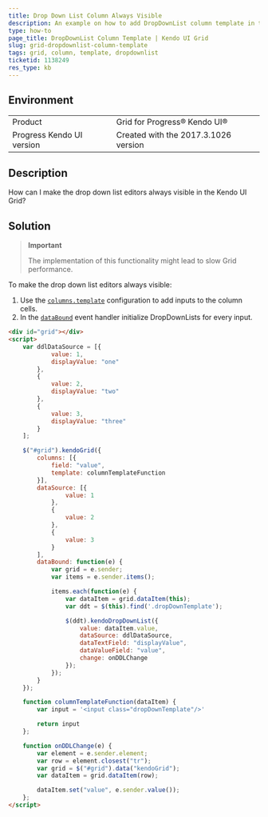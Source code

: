 ```yaml
---
title: Drop Down List Column Always Visible
description: An example on how to add DropDownList column template in the Kendo UI Grid. 
type: how-to
page_title: DropDownList Column Template | Kendo UI Grid
slug: grid-dropdownlist-column-template
tags: grid, column, template, dropdownlist
ticketid: 1138249
res_type: kb
---
```


## Environment
<table>
 <tr>
  <td>Product</td>
  <td>Grid for Progress® Kendo UI®</td>
 </tr>
 <tr>
  <td>Progress Kendo UI version</td>
  <td>Created with the 2017.3.1026 version</td>
 </tr>
</table>

## Description

How can I make the drop down list editors always visible in the Kendo UI Grid?

## Solution

> **Important**
>
> The implementation of this functionality might lead to slow Grid performance.

To make the drop down list editors always visible:

1. Use the [`columns.template`](https://docs.telerik.com/kendo-ui/api/javascript/ui/grid#configuration-columns.template) configuration to add inputs to the column cells.
1. In the [`dataBound`](https://docs.telerik.com/kendo-ui/api/javascript/ui/grid#events-dataBound) event handler initialize DropDownLists for every input.

```html
<div id="grid"></div>
<script>
    var ddlDataSource = [{
            value: 1,
            displayValue: "one"
        },
        {
            value: 2,
            displayValue: "two"
        },
        {
            value: 3,
            displayValue: "three"
        }
    ];

    $("#grid").kendoGrid({
        columns: [{
            field: "value",
            template: columnTemplateFunction
        }],
        dataSource: [{
                value: 1
            },
            {
                value: 2
            },
            {
                value: 3
            }
        ],
        dataBound: function(e) {
            var grid = e.sender;
            var items = e.sender.items();

            items.each(function(e) {
                var dataItem = grid.dataItem(this);
                var ddt = $(this).find('.dropDownTemplate');

                $(ddt).kendoDropDownList({
                    value: dataItem.value,
                    dataSource: ddlDataSource,
                    dataTextField: "displayValue",
                    dataValueField: "value",
                    change: onDDLChange
                });
            });
        }
    });

    function columnTemplateFunction(dataItem) {
        var input = '<input class="dropDownTemplate"/>'

        return input
    };

    function onDDLChange(e) {
        var element = e.sender.element;
        var row = element.closest("tr");
        var grid = $("#grid").data("kendoGrid");
        var dataItem = grid.dataItem(row);

        dataItem.set("value", e.sender.value());
    };
</script>
```